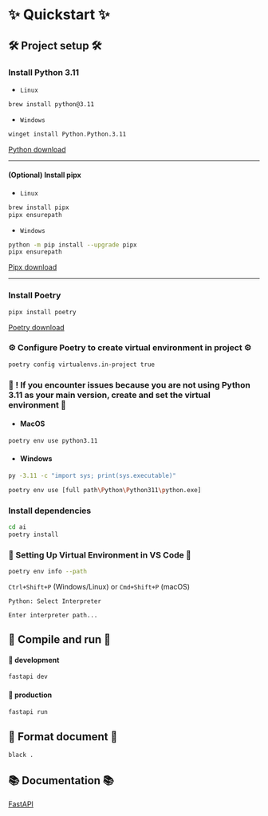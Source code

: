 # ✨ Quickstart ✨

## 🛠️ Project setup 🛠️

### Install Python 3.11

- `Linux`

```bash
brew install python@3.11
```

- `Windows`

```bash
winget install Python.Python.3.11
```

[Python download](https://www.python.org/downloads/)

---

#### (Optional) Install pipx

- `Linux`

```bash
brew install pipx
pipx ensurepath
```

- `Windows`

```bash
python -m pip install --upgrade pipx
pipx ensurepath
```

[Pipx download](https://pipx.pypa.io/stable/installation/)

---

### Install Poetry

```bash
pipx install poetry
```

[Poetry download](https://python-poetry.org/docs/)

### ⚙️ Configure Poetry to create virtual environment in project ⚙️

```bash
poetry config virtualenvs.in-project true
```

### 🔧 ! If you encounter issues because you are not using Python 3.11 as your main version, create and set the virtual environment 🔧

- #### MacOS

```bash
poetry env use python3.11
```

- #### Windows

```bash
py -3.11 -c "import sys; print(sys.executable)"
```

```bash
poetry env use [full path\Python\Python311\python.exe]
```

### Install dependencies

```bash
cd ai
poetry install
```

### 🔧 Setting Up Virtual Environment in VS Code 🔧

```bash
poetry env info --path
```

`Ctrl+Shift+P` (Windows/Linux) or `Cmd+Shift+P` (macOS)

`Python: Select Interpreter`

`Enter interpreter path...`

## 🚀 Compile and run 🚀

#### 🧪 development

```bash
fastapi dev
```

#### 🚀 production

```bash
fastapi run
```

## 🧹 Format document 🧹

```bash
black .
```

## 📚 Documentation 📚

[FastAPI](https://fastapi.tiangolo.com/tutorial/bigger-applications/)
